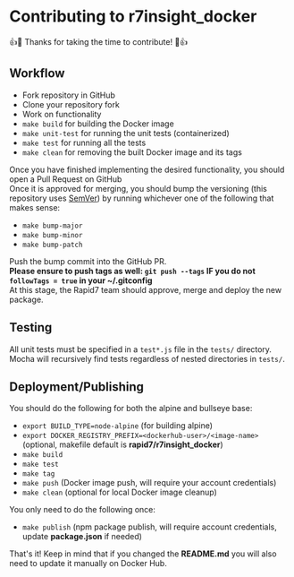 # Contributing to r7insight_docker

:+1::tada: Thanks for taking the time to contribute! :tada::+1:

## Workflow

- Fork repository in GitHub
- Clone your repository fork
- Work on functionality
- `make build` for building the Docker image
- `make unit-test` for running the unit tests (containerized)
- `make test` for running all the tests
- `make clean` for removing the built Docker image and its tags

Once you have finished implementing the desired functionality, you should open a Pull Request on GitHub  
Once it is approved for merging, you should bump the versioning (this repository uses [SemVer](https://semver.org/)) by running whichever one of the following that makes sense:
- `make bump-major`
- `make bump-minor`
- `make bump-patch`

Push the bump commit into the GitHub PR.  
**Please ensure to push tags as well: `git push --tags` IF you do not `followTags = true` in your ~/.gitconfig**  
At this stage, the Rapid7 team should approve, merge and deploy the new package.

## Testing

All unit tests must be specified in a `test*.js` file in the `tests/` directory.  
Mocha will recursively find tests regardless of nested directories in `tests/`.  

## Deployment/Publishing

You should do the following for both the alpine and bullseye base:
- `export BUILD_TYPE=node-alpine` (for building alpine)
- `export DOCKER_REGISTRY_PREFIX=<dockerhub-user>/<image-name>` (optional, makefile default is **rapid7/r7insight_docker**)
- `make build`
- `make test`
- `make tag`
- `make push` (Docker image push, will require your account credentials)
- `make clean` (optional for local Docker image cleanup)

You only need to do the following once:
- `make publish` (npm package publish, will require account credentials, update **package.json** if needed)


That's it! Keep in mind that if you changed the **README.md** you will also need to update it manually on Docker Hub.  